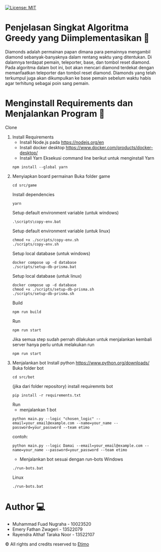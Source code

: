 [![License: MIT](https://img.shields.io/badge/License-MIT-yellow.svg)](https://opensource.org/licenses/MIT)

# Penjelasan Singkat Algoritma Greedy yang Diimplementasikan 💎
Diamonds adalah permainan papan dimana para pemainnya mengambil diamond sebanyak-banyaknya dalam rentang waktu yang ditentukan.
Di dalamnya terdapat pemain, teleporter, base, dan tombol reset diamond.
Pada algoritma dalam bot ini, bot akan mencari diamond terdekat dengan memanfaatkan teleporter dan tombol reset diamond. Diamonds yang telah terkumpul juga akan dikumpulkan ke base pemain sebelum waktu habis agar terhitung sebagai poin sang pemain.

# Menginstall Requirements dan Menjalankan Program 🔨
Clone
1. Install Requirements
    - Install Node.js pada https://nodejs.org/en
    - Install docker desktop https://www.docker.com/products/docker-desktop/
    - Install Yarn
    Eksekusi command line berikut untuk menginstall Yarn
    ```
    npm install --global yarn
    ```
2. Menyiapkan board permainan
    Buka folder game
    ```
    cd src/game
    ```
    Install dependencies
    ```
    yarn
    ```
    Setup default environment variable (untuk windows)
    ```
    .\scripts\copy-env.bat
    ```
    Setup default environment variable (untuk linux)
    ```
    chmod +x ./scripts/copy-env.sh
    ./scripts/copy-env.sh
    ```
    Setup local database (untuk windows)
    ```
    docker compose up -d database
    ./scripts/setup-db-prisma.bat
    ```
    Setup local database (untuk linux)
    ```
    docker compose up -d database
    chmod +x ./scripts/setup-db-prisma.sh
    ./scripts/setup-db-prisma.sh
    ```
    Build
    ```
    npm run build
    ```
    Run
    ```
    npm run start
    ```
    Jika semua step sudah pernah dilakukan untuk menjalankan kembali server hanya perlu untuk melakukan run
    ```
    npm run start
    ```
3. Menjalankan bot
    Install python https://www.python.org/downloads/
    Buka folder bot
    ```
    cd src/bot
    ```
    (jika dari folder repository)
    install requiremnts bot
    ```
    pip install -r requirements.txt
    ```
    Run
    - menjalankan 1 bot
    ```
    python main.py --logic "chosen_logic" --email=your_email@example.com --name=your_name --password=your_password --team etimo
    ```
    contoh:
    ```
    python main.py --logic Damai --email=your_email@example.com --name=your_name --password=your_password --team etimo
    ```
    - Menjalankan bot sesuai dengan run-bots
    Windows
    ```
    ./run-bots.bat
    ```
    Linux
    ```
    ./run-bots.bat
    ```
# Author 💻
- Muhammad Fuad Nugraha - 10023520
- Emery Fathan Zwageri - 13522079
- Rayendra Althaf Taraka Noor - 13522107

©️ All rights and credits reserved to [Etimo](https://github.com/Etimo)
